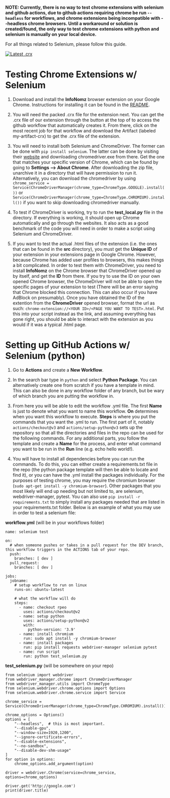 **NOTE: Currently, there is no way to test chrome extensions with selenium and github actions, due to github actions requiring chrome be run `--headless` for workflows, and chrome extensions being incompatible with --headless chrome browsers. Until a workaround or solution is created/found, the only way to test chrome extensions with python and selenium is manually on your local device.**

For all things related to Selenium, please follow this guide.

[![Latest .crx](https://github.com/BU-Spark/se-info-nomz/actions/workflows/pack_crx.yml/badge.svg)](https://github.com/BU-Spark/se-info-nomz/actions/workflows/pack_crx.yml)

# Testing Chrome Extensions w/ Selenium
1. Download and install the **InfoNomz** browser extension on your Google Chrome. Instructions for installing it can be found in the [README](https://github.com/BU-Spark/se-info-nomz/blob/dev/README.md). 

2. You will need the packed .crx file for the extension next. You can get the .crx file of our extension through the button at the top of to access the github workflow that automatically creates it. From there, click on the most recent job for that workflow and download the Artifact (labeled my-artifact-crx) to get the .crx file of the extension. 

3. You will need to install both Selenium and ChromeDriver. The former can be done with `pip install selenium`. The latter can be done by visiting their [website](https://chromedriver.chromium.org/downloads) and downloading chromedriver.exe from there. Get the one that matches your specific version of Chrome, which can be found by going to **Settings --> About Chrome**. After downloading the zip file, unarchive it in a directory that will have permission to run it. Alternatively, you can download the chromedriver by using 
`chrome_service = Service(ChromeDriverManager(chrome_type=ChromeType.GOOGLE).install())` 
or 
`Service(ChromeDriverManager(chrome_type=ChromeType.CHROMIUM).install())` 
if you want to skip downloading chromedriver manually.

4. To test if ChromeDriver is working, try to run the **test_local.py** file in the directory. If everything is working, it should open up Chrome automatically and go through the websites. It also acts as a good benchmark of the code you will need in order to make a script using Selenium and ChromeDriver.

5. If you want to test the actual .html files of the extension (i.e. the ones that can be found in the **src** directory), you must get the **Unique ID** of your extension in your extensions page in Google Chrome. However, because Chrome has added user profiles to browsers, this makes things a bit complicated. In order to test them with ChromeDriver, you need to install **InfoNomz** on the Chrome browser that ChromeDriver opened up by itself, and get the **ID** from there. If you try to use the ID on your own opened Chrome browser, the ChromeDriver will not be able to open the specific pages of your extension to test (There will be an error saying that Chrome blocked this connection. This can also occur if you have AdBlock on presumably). Once you have obtained the ID of the extention from the **ChromeDriver** opened browser, format the url as such: `chrome-extension://<YOUR ID>/<PAGE YOU WANT TO TEST>.html`. Put this into your script instead as the link, and assuming everything has gone right, you should be able to interact with the extension as you would if it was a typical .html page. 


# Setting up GitHub Actions w/ Selenium (python)
1. Go to **Actions** and create a **New Workflow**. 

2. In the search bar type in `python` and select **Python Package**. You can alternatively create one from scratch if you have a template in mind. This can also be done in any workflow folder of any branch, but be wary of which branch you are putting the workflow in.

3. From here you will be able to edit the workflow .yml file. The first **Name** is just to denote what you want to name this workflow. **On** determines when you want this workflow to execute. **Steps** is where you put the commands that you want the .yml to run. The first part of it, notably `actions/checkout@v3` and `actions/setup-python@v3` sets up the repository so that all the directories and files in the repo can be used for the following commands. For any additional parts, you follow the template and create a **Name** for the process, and enter what command you want to be run in the **Run** line (e.g. echo hello world!). 

4. You will have to install all dependencies before you can run the commands. To do this, you can either create a requirements.txt file in the repo (the python package template will then be able to locate and find it), or you can have the .yml install the packages individually. For the purposes of testing chrome, you may require the chromium browser (`sudo apt-get install -y chromium-browser`). Other packages that you most likely will end up needing but not limited to, are selenium, webdriver-manager, pytest. You can also use `pip install -r requirements.txt` to simply install any packages needed that are listed in your requirements.txt folder. Below is an example of what you may use in order to test a selenium file:


**workflow.yml** (will be in your workflows folder)
```
name: selenium test

on:
  # when someone pushes or takes in a pull request for the DEV branch, this workflow triggers in the ACTIONS tab of your repo.
  push:
    branches: [ dev ]
  pull_request:
    branches: [ dev ]

jobs:
  jobname:
    # setup workflow to run on linux
    runs-on: ubuntu-latest
    
    # what the workflow will do
    steps:
      - name: checkout rpeo
        uses: actions/checkout@v2
      - name: setup python
        uses: actions/setup-python@v2
        with:
          python-version: '3.9'
      - name: install chromium
        run: sudo apt install -y chromium-browser
      - name: install packages
        run: pip install requests webdriver-manager selenium pytest
      - name: run script
        run: python test_selenium.py
```

**test_selenium.py** (will be somewhere on your repo)
```
from selenium import webdriver
from webdriver_manager.chrome import ChromeDriverManager
from webdriver_manager.utils import ChromeType
from selenium.webdriver.chrome.options import Options
from selenium.webdriver.chrome.service import Service

chrome_service = Service(ChromeDriverManager(chrome_type=ChromeType.CHROMIUM).install())

chrome_options = Options()
options = [
    "--headless",  # this is most important.
    "--disable-gpu",
    "--window-size=1920,1200",
    "--ignore-certificate-errors",
    "--disable-extensions",
    "--no-sandbox",
    "--disable-dev-shm-usage"
]
for option in options:
    chrome_options.add_argument(option)

driver = webdriver.Chrome(service=chrome_service, options=chrome_options)

driver.get('http://google.com')
print(driver.title)
```
